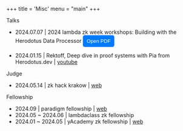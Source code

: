 +++
title = 'Misc'
menu = "main"
+++

Talks

- 2024.07.07 | 2024 lambda zk week workshops: Building with the Herodotus Data Processor
  <!-- Button to open PDF -->
  <button id="toggleButton" onclick="togglePDF()">Open PDF</button>

<!-- Container for embedded PDF -->
<div id="pdfContainer" style="display:none; margin-top: 10px;">
  <iframe id="pdfFrame" src="/pdf/lambda_zk_week.pdf" width="100%" height="500px"></iframe>
</div>

<script>
  function togglePDF() {
    var container = document.getElementById('pdfContainer');
    var button = document.getElementById('toggleButton');
    if (container.style.display === 'block') {
      container.style.display = 'none';
      button.innerText = 'Open PDF';
    } else {
      container.style.display = 'block';
      button.innerText = 'Close PDF';
    }
  }
</script>

<style>
  #toggleButton {
    background-color: #007bff;
    color: white;
    border: none;
    padding: 8px 10px;
    border-radius: 5px;
    cursor: pointer;
  }
  #toggleButton:hover {
    background-color: #0056b3;
  }
</style>

- 2024.01.15 | Rektoff, Deep dive in proof systems with Pia from Herodotus.dev | [youtube](https://www.youtube.com/watch?v=2GHI0Y92Vfg)

Judge

- 2024.05.14 | zk hack krakow | [web](https://www.zkkrakow.com/)

Fellowship

- 2024.09 | paradigm fellowship | [web](https://www.paradigm.xyz/2024/06/paradigm-fellowship-2024)
- 2024.05 ~ 2024.06 | lambdaclass zk fellowship
- 2024.01 ~ 2024.05 | yAcademy zk fellowship | [web](https://zblock2.xyz/)
